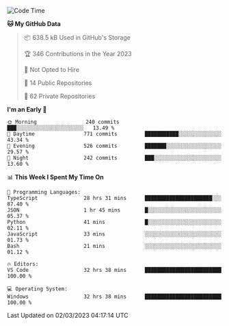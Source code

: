 <!--START_SECTION:waka-->
![Code Time](http://img.shields.io/badge/Code%20Time-3%2C710%20hrs%2052%20mins-blue)

**🐱 My GitHub Data** 

> 📦 638.5 kB Used in GitHub's Storage 
 > 
> 🏆 346 Contributions in the Year 2023
 > 
> 🚫 Not Opted to Hire
 > 
> 📜 14 Public Repositories 
 > 
> 🔑 62 Private Repositories 
 > 
**I'm an Early 🐤** 

```text
🌞 Morning                240 commits         ███░░░░░░░░░░░░░░░░░░░░░░   13.49 % 
🌆 Daytime                771 commits         ███████████░░░░░░░░░░░░░░   43.34 % 
🌃 Evening                526 commits         ███████░░░░░░░░░░░░░░░░░░   29.57 % 
🌙 Night                  242 commits         ███░░░░░░░░░░░░░░░░░░░░░░   13.60 % 
```


📊 **This Week I Spent My Time On** 

```text
💬 Programming Languages: 
TypeScript               28 hrs 31 mins      ██████████████████████░░░   87.40 % 
JSON                     1 hr 45 mins        █░░░░░░░░░░░░░░░░░░░░░░░░   05.37 % 
Python                   41 mins             █░░░░░░░░░░░░░░░░░░░░░░░░   02.11 % 
JavaScript               33 mins             ░░░░░░░░░░░░░░░░░░░░░░░░░   01.73 % 
Bash                     21 mins             ░░░░░░░░░░░░░░░░░░░░░░░░░   01.12 % 

🔥 Editors: 
VS Code                  32 hrs 38 mins      █████████████████████████   100.00 % 

💻 Operating System: 
Windows                  32 hrs 38 mins      █████████████████████████   100.00 % 
```


 Last Updated on 02/03/2023 04:17:14 UTC
<!--END_SECTION:waka-->

